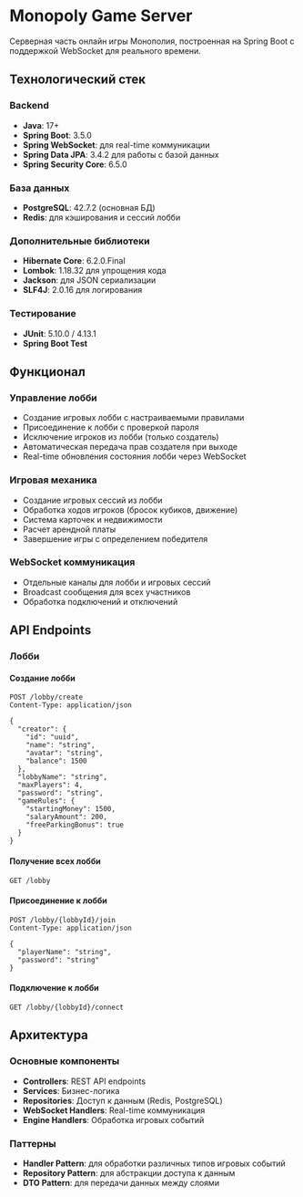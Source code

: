# Monopoly Game Server

Серверная часть онлайн игры Монополия, построенная на Spring Boot с поддержкой WebSocket для реального времени.

## Технологический стек

### Backend
- **Java**: 17+
- **Spring Boot**: 3.5.0
- **Spring WebSocket**: для real-time коммуникации
- **Spring Data JPA**: 3.4.2 для работы с базой данных
- **Spring Security Core**: 6.5.0

### База данных
- **PostgreSQL**: 42.7.2 (основная БД)
- **Redis**: для кэширования и сессий лобби

### Дополнительные библиотеки
- **Hibernate Core**: 6.2.0.Final
- **Lombok**: 1.18.32 для упрощения кода
- **Jackson**: для JSON сериализации
- **SLF4J**: 2.0.16 для логирования

### Тестирование
- **JUnit**: 5.10.0 / 4.13.1
- **Spring Boot Test**

## Функционал

### Управление лобби
- Создание игровых лобби с настраиваемыми правилами
- Присоединение к лобби с проверкой пароля
- Исключение игроков из лобби (только создатель)
- Автоматическая передача прав создателя при выходе
- Real-time обновления состояния лобби через WebSocket

### Игровая механика
- Создание игровых сессий из лобби
- Обработка ходов игроков (бросок кубиков, движение)
- Система карточек и недвижимости
- Расчет арендной платы
- Завершение игры с определением победителя

### WebSocket коммуникация
- Отдельные каналы для лобби и игровых сессий
- Broadcast сообщения для всех участников
- Обработка подключений и отключений

## API Endpoints

### Лобби

#### Создание лобби
```http
POST /lobby/create
Content-Type: application/json

{
  "creator": {
    "id": "uuid",
    "name": "string",
    "avatar": "string",
    "balance": 1500
  },
  "lobbyName": "string",
  "maxPlayers": 4,
  "password": "string",
  "gameRules": {
    "startingMoney": 1500,
    "salaryAmount": 200,
    "freeParkingBonus": true
  }
}
```

#### Получение всех лобби
```http
GET /lobby
```

#### Присоединение к лобби
```http
POST /lobby/{lobbyId}/join
Content-Type: application/json

{
  "playerName": "string",
  "password": "string"
}
```

#### Подключение к лобби
```http
GET /lobby/{lobbyId}/connect
```



## Архитектура

### Основные компоненты
- **Controllers**: REST API endpoints
- **Services**: Бизнес-логика
- **Repositories**: Доступ к данным (Redis, PostgreSQL)
- **WebSocket Handlers**: Real-time коммуникация
- **Engine Handlers**: Обработка игровых событий

### Паттерны
- **Handler Pattern**: для обработки различных типов игровых событий
- **Repository Pattern**: для абстракции доступа к данным
- **DTO Pattern**: для передачи данных между слоями

